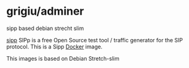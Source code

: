 # grigiu/adminer
sipp based debian strecht slim

[sipp](http://http://sipp.sourceforge.net//) SIPp is a free Open Source test tool / traffic generator for the SIP protocol. 
This is a Sipp [Docker](https://www.docker.com/) image.

This images is based on Debian Stretch-slim 



